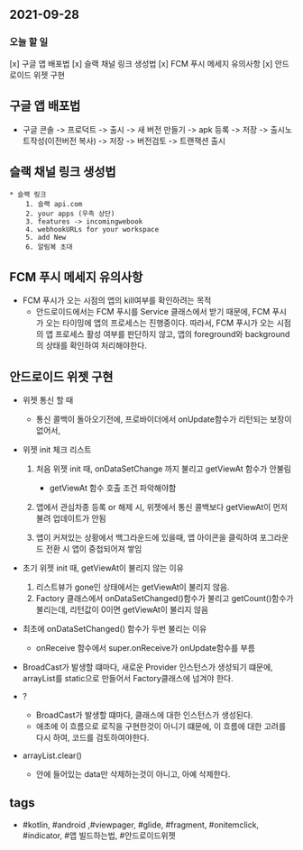 ## 2021-09-28

### 오늘 할 일

  [x] 구글 앱 배포법
  [x] 슬랙 채널 링크 생성법
  [x] FCM 푸시 메세지 유의사항
  [x] 안드로이드 위젯 구현


## 구글 앱 배포법
* 구글 콘솔 -> 프로덕트 -> 출시 -> 새 버전 만들기 -> apk 등록 -> 저장 -> 출시노트작성(이전버전 복사) -> 저장 -> 버전검토 -> 트랜잭션 출시 

## 슬랙 채널 링크 생성법
    * 슬랙 링크 
        1. 슬랙 api.com
        2. your apps (우측 상단)
        3. features -> incomingwebook
        4. webhookURLs for your workspace
        5. add New
        6. 알림복 초대

## FCM 푸시 메세지 유의사항
* FCM 푸시가 오는 시점의 앱의 kill여부를 확인하려는 목적
    - 안드로이드에서는 FCM 푸시를 Service 클래스에서 받기 때문에, FCM 푸시가 오는 타이밍에 앱의 프로세스는 진행중이다. 따라서, FCM 푸시가 오는 시점의 앱 프로세스 활성 여부를 판단하지 않고, 앱의 foreground와 background의 상태를 확인하여 처리해야한다.

## 안드로이드 위젯 구현
* 위젯 통신 할 때
	- 통신 콜백이 돌아오기전에, 프로바이더에서 onUpdate함수가 리턴되는 보장이 없어서,



* 위젯 init 체크 리스트
    1) 처음 위젯 init 때, onDataSetChange 까지 불리고 getViewAt 함수가 안불림
	    - getViewAt 함수 호출 조건 파악해야함
    2) 앱에서 관심차종 등록 or 해제 시, 위젯에서 통신 콜백보다 getViewAt이 먼저 불려 업데이트가 안됨

    3) 앱이 커져있는 상황에서 백그라운드에 있을때, 앱 아이콘을 클릭하여 포그라운드 전환 시 앱이 중첩되어져 쌓임



* 초기 위젯 init 때, getViewAt이 불리지 않는 이유
	1) 리스트뷰가 gone인 상태에서는 getViewAt이 불리지 않음.
	2) Factory 클래스에서 onDataSetChanged()함수가 불리고 getCount()함수가 불리는데, 리턴값이 0이면 getViewAt이 불리지 않음 

* 최초에 onDataSetChanged() 함수가 두번 불리는 이유 
	- onReceive 함수에서 super.onReceive가 onUpdate함수를 부름

* BroadCast가 발생할 떄마다, 새로운 Provider 인스턴스가 생성되기 떄문에, arrayList를 static으로 만들어서 Factory클래스에 넘겨야 한다.

* ? 
	- BroadCast가 발생할 떄마다, 클래스에 대한 인스턴스가 생성된다.
	- 애초에 이 흐름으로 로직을 구현한것이 아니기 떄문에, 이 흐름에 대한 고려를 다시 하여, 코드를 검토하여야한다.

* arrayList.clear()
	- 안에 들어있는 data만 삭제하는것이 아니고, 아예 삭제한다.



## tags
-  \#kotlin, \#android ,\#viewpager, \#glide, \#fragment, \#onitemclick, \#indicator, \#앱 빌드하는법, \#안드로이드위젯


